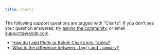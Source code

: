 ```yaml
---
title: Charts 
---
```

The following support questions are tagged with "Charts". If you don't see 
your question answered, try [asking the community](https://community.wandb.ai/), 
or email [support@wandb.com](mailto:support@wandb.com).

- [How do I add Plotly or Bokeh Charts into Tables?](how_add_plotlybokeh_charts_tables.md)
- [What is the difference between `.log()` and `.summary`?](difference_log_summary.md)
